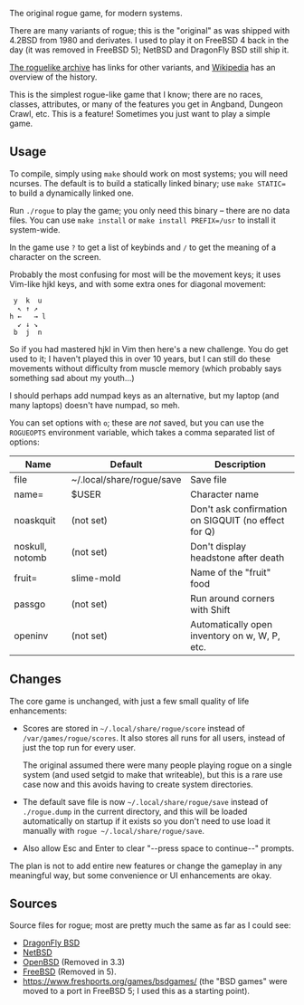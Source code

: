 The original rogue game, for modern systems.

There are many variants of rogue; this is the "original" as was shipped with
4.2BSD from 1980 and derivates. I used to play it on FreeBSD 4 back in the day
(it was removed in FreeBSD 5); NetBSD and DragonFly BSD still ship it.

[The roguelike archive] has links for other variants, and [Wikipedia] has an
overview of the history.

This is the simplest rogue-like game that I know; there are no races, classes,
attributes, or many of the features you get in Angband, Dungeon Crawl, etc. This
is a feature! Sometimes you just want to play a simple game.

Usage
-----
To compile, simply using `make` should work on most systems; you will need
ncurses. The default is to build a statically linked binary; use `make STATIC=`
to build a dynamically linked one.

Run `./rogue` to play the game; you only need this binary – there are no data
files. You can use `make install` or `make install PREFIX=/usr` to install it
system-wide.

In the game use `?` to get a list of keybinds and `/` to get the meaning of a
character on the screen.

Probably the most confusing for most will be the movement keys; it uses Vim-like
hjkl keys, and with some extra ones for diagonal movement:

	 y  k  u
	  ↖ ↑ ↗
	h ←   → l
	  ↙ ↓ ↘
	 b  j  n

So if you had mastered hjkl in Vim then here's a new challenge. You do get used
to it; I haven't played this in over 10 years, but I can still do these
movements without difficulty from muscle memory (which probably says something
sad about my youth...)

I should perhaps add numpad keys as an alternative, but my laptop (and many
laptops) doesn't have numpad, so meh.

You can set options with `o`; these are *not* saved, but you can use the
`ROGUEOPTS` environment variable, which takes a comma separated list of options:

| Name            | Default                   | Description                                         |
| ----            | -------                   | -----------                                         |
| file            | ~/.local/share/rogue/save | Save file                                           |
| name=           | $USER                     | Character name                                      |
| noaskquit       | (not set)                 | Don't ask confirmation on SIGQUIT (no effect for Q) |
| noskull, notomb | (not set)                 | Don't display headstone after death                 |
| fruit=          | slime-mold                | Name of the "fruit" food                            |
| passgo          | (not set)                 | Run around corners with Shift                       |
| openinv         | (not set)                 | Automatically open inventory on w, W, P, etc.       |

Changes
-------
The core game is unchanged, with just a few small quality of life enhancements:

- Scores are stored in `~/.local/share/rogue/score` instead of
  `/var/games/rogue/scores`. It also stores all runs for all users, instead of
  just the top run for every user.

  The original assumed there were many people playing rogue on a single system
  (and used setgid to make that writeable), but this is a rare use case now and
  this avoids having to create system directories.

- The default save file is now `~/.local/share/rogue/save` instead of
  `./rogue.dump` in the current directory, and this will be loaded automatically
  on startup if it exists so you don't need to use load it manually with
  `rogue ~/.local/share/rogue/save`.

- Also allow Esc and Enter to clear "--press space to continue--" prompts.

The plan is not to add entire new features or change the gameplay in any
meaningful way, but some convenience or UI enhancements are okay.

Sources
-------
Source files for rogue; most are pretty much the same as far as I could see:

- [DragonFly BSD](https://gitweb.dragonflybsd.org/dragonfly.git/tree/HEAD:/games/rogue)
- [NetBSD](https://github.com/NetBSD/src/tree/trunk/games/rogue)
- [OpenBSD](https://github.com/openbsd/src/tree/b8d5a5fb3cd18b5becb179d749e65fc04a659093/games/rogue) (Removed in 3.3)
- [FreeBSD](https://github.com/freebsd/freebsd-src/tree/e05f78b8316cc4c48131cbc9093827a26f204680/games/rogue)
  (Removed in 5).
- https://www.freshports.org/games/bsdgames/ (the "BSD games" were moved to a
  port in FreeBSD 5; I used this as a starting point).

[The roguelike archive]: https://britzl.github.io/roguearchive/
[Wikipedia]: https://en.wikipedia.org/wiki/Rogue_(video_game)
